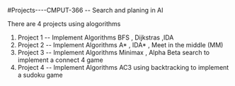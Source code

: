 #Projects----CMPUT-366 -- Search and planing in AI 

There are 4 projects using alogorithms 


  1. Project 1 -- Implement Algorithms BFS ,  Dijkstras ,IDA
  2. Project 2 -- Implement Algorithms A* ,  IDA* , Meet in the middle (MM)
  3. Project 3 -- Implement Algorithms Minimax , Alpha Beta search to implement a connect 4 game 
  4. Project 4 -- Implement Algorithms AC3 using backtracking to implement a sudoku game 
